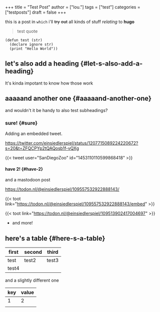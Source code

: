 +++
title = "Test Post"
author = ["lou."]
tags = ["test"]
categories = ["testposts"]
draft = false
+++

this is a post in `which` i'll ~~try~~ ~~out~~ all <span class="underline">kinds</span> of stuff _relating_ to **hugo**

> test quote

```common-lisp
(defun test (str)
  (declare ignore str)
  (print "Hello World"))
```


## let's also add a heading {#let-s-also-add-a-heading}

It's kinda impotant to know how those work


## aaaaand another one {#aaaaand-another-one}

and wouldn't it be handy to also test subheadings?


### sure! {#sure}

Adding an embedded tweet.

https://twitter.com/einsiedlerspiel/status/1207715089224220672?s=20&t=ZFQCPYp2tQAQosb1f-vQXg

{{< tweet user="SanDiegoZoo" id="1453110110599868418" >}}


#### have 2! {#have-2}

and a mastodoon post

<https://todon.nl/@einsiedlerspiel/109557532922888143/>

{{< toot link="https://todon.nl/@einsiedlerspiel/109557532922888143/embed" >}}

{{< toot link="https://todon.nl/@einsiedlerspiel/109513902417004697" >}}

<!--list-separator-->

-  and more!


## here's a table {#here-s-a-table}

| first | second | third |
|-------|--------|-------|
| test  | test2  | test3 |
| test4 |        |       |

and a slightly different one

| key | value |
|-----|-------|
| 1   | 2     |
|     |       |